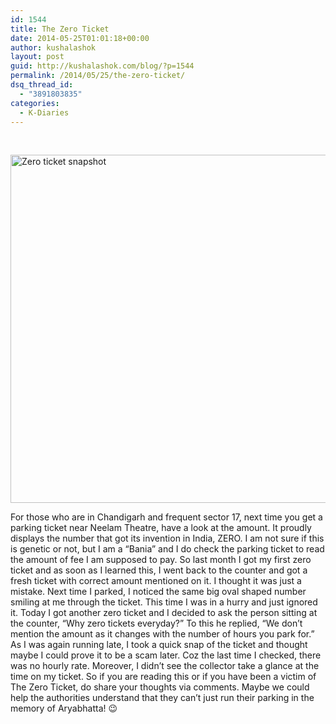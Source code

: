 ```yaml
---
id: 1544
title: The Zero Ticket
date: 2014-05-25T01:01:18+00:00
author: kushalashok
layout: post
guid: http://kushalashok.com/blog/?p=1544
permalink: /2014/05/25/the-zero-ticket/
dsq_thread_id:
  - "3891803835"
categories:
  - K-Diaries
---
```

&nbsp;

<img class="aligncenter" src="http://i1004.photobucket.com/albums/af164/kushalashok/ticket.jpg" alt="Zero ticket snapshot" width="520" height="557" />

For those who are in Chandigarh and frequent sector 17, next time you get a parking ticket near Neelam Theatre, have a look at the amount. It proudly displays the number that got its invention in India, ZERO. I am not sure if this is genetic or not, but I am a &#8220;Bania&#8221; and I do check the parking ticket to read the amount of fee I am supposed to pay. So last month I got my first zero ticket and as soon as I learned this, I went back to the counter and got a fresh ticket with correct amount mentioned on it. I thought it was just a mistake. Next time I parked, I noticed the same big oval shaped number smiling at me through the ticket. This time I was in a hurry and just ignored it. Today I got another zero ticket and I decided to ask the person sitting at the counter, &#8220;Why zero tickets everyday?&#8221; To this he replied, &#8220;We don&#8217;t mention the amount as it changes with the number of hours you park for.&#8221; As I was again running late, I took a quick snap of the ticket and thought maybe I could prove it to be a scam later. Coz the last time I checked, there was no hourly rate. Moreover, I didn&#8217;t see the collector take a glance at the time on my ticket. So if you are reading this or if you have been a victim of The Zero Ticket, do share your thoughts via comments. Maybe we could help the authorities understand that they can&#8217;t just run their parking in the memory of Aryabhatta! 😉